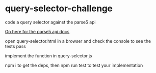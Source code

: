 # query-selector-challenge
code a query selector against the parse5 api

[Go here for the parse5 api docs](https://parse5.js.org/index.html)

open query-selector.html in a browser and check the console to see the tests pass

implement the function in query-selector.js

npm i to get the deps, then npm run test to test your implementation
